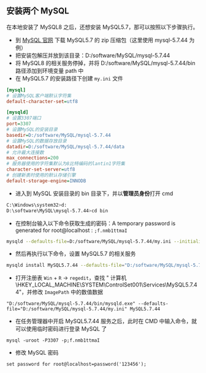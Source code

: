## 安装两个 MySQL

在本地安装了 MySQL8 之后，还想安装 MySQL5.7，那可以按照以下步骤执行。

- 到 [MySQL 官网](https://downloads.mysql.com/archives/community/) 下载 MySQL5.7 的 zip 压缩包（这里使用 mysql-5.7.44 为例）
- 把安装包解压并放到该目录：D:/software/MySQL/mysql-5.7.44
- 将 MySQL8 的相关服务停掉，并将 D:/software/MySQL/mysql-5.7.44/bin 路径添加到环境变量 path 中
- 在 MySQL5.7 的安装路径下创建 `my.ini` 文件

```ini
[mysql]
# 设置MySQL客户端默认字符集
default-character-set=utf8

[mysqld]
# 设置3307端口
port=3307
# 设置MySQL的安装目录
basedir=D:/software/MySQL/mysql-5.7.44
# 设置MySQL的数据存放目录
datadir=D:/software/MySQL/mysql-5.7.44/data
# 允许最大连接数
max_connections=200
# 服务器使用的字符集默认为8比特编码的lantin1字符集
character-set-server=utf8
# 创建新表时使用的默认存储引擎
default-storage-engine=INNODB
```

- 进入到 MySQL 安装目录的 bin 目录下，并以**管理员身份**打开 cmd

```sh
C:\Windows\system32>d:
D:\software\MySQL\mysql-5.7.44>cd bin
```

- 在控制台输入以下命令获取生成的密码：A temporary password is generated for root@localhost : `;f.nmb1ttmaI`

```sh
mysqld --defaults-file=D:/software/MySQL/mysql-5.7.44/my.ini --initialize --console
```

- 然后再执行以下命令，设置 MySQL5.7 的相关服务

```sh
mysqld install MySQL5.7.44 --defaults-file="D:/software/MySQL/mysql-5.7.44/my.ini"
```

- 打开注册表 `Win` + `R` → `regedit`，查找 " 计算机\HKEY_LOCAL_MACHINE\SYSTEM\ControlSet001\Services\MySQL5.7.44"，并修改 `ImagePath` 中的数值数据

```
"D:/software/MySQL/mysql-5.7.44/bin/mysqld.exe" --defaults-file="D:/software/MySQL/mysql-5.7.44/my.ini" MySQL5.7.44
```

- 在任务管理器中开启 MySQL5.7.44 服务之后，此时在 CMD 中输入命令，就可以使用临时密码进行登录 MySQL 了

```
mysql -uroot -P3307 -p;f.nmb1ttmaI
```

- 修改 MySQL 密码

```
set password for root@localhost=password('123456');
```
